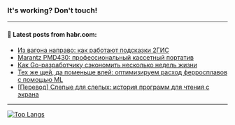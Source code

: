 ### It's working? Don't touch!

---
<!--
#### 🛠️ Technical stack:

![C++](https://img.shields.io/badge/C++-informational?logo=c%2B%2B&style=flat&logoColor=white&color=9C033A)
![Java](https://img.shields.io/badge/Java-informational?logo=java&style=flat&logoColor=white&color=007396)
![Kotlin](https://img.shields.io/badge/Kotlin-informational?logo=Kotlin&style=flat&logoColor=white&color=0095D5)
![JS](https://img.shields.io/badge/JS-informational?logo=javaScript&style=flat&logoColor=black&color=F7Df1E) <br>
![HTML5](https://img.shields.io/badge/HTML5-informational?logo=html5&style=flat&logoColor=white&color=E34F26)
![CSS3](https://img.shields.io/badge/CSS3-informational?logo=css3&style=flat&logoColor=white&color=157286)
![Sass](https://img.shields.io/badge/Saas-informational?logo=sass&style=flat&logoColor=white&color=hotpink)
![PHP](https://img.shields.io/badge/PHP-informational?logo=php&style=flat&logoColor=white&color=777BB4) <br>
![WebPAck](https://img.shields.io/badge/WebPack-informational?logo=webPack&style=flat&logoColor=white&color=FF6F00)
![Bootstrap](https://img.shields.io/badge/Bootstrap-informational?logo=Bootstrap&style=flat&logoColor=white&color=7952B3)
![MySQL](https://img.shields.io/badge/MySQL-informational?logo=MySQL&style=flat&logoColor=white&color=00f) <br>
![NodeJS](https://img.shields.io/badge/NodeJS-informational?logo=node.js&style=flat&logoColor=white&color=43853D)
![Spring](https://img.shields.io/badge/Spring-informational?logo=Spring&style=flat&logoColor=white&color=0A9EDC)
![Angular](https://img.shields.io/badge/Vue-informational?logo=vue.js&style=flat&logoColor=white&color=red)
![Git](https://img.shields.io/badge/Git-informational?logo=git&style=flat&logoColor=white&color=darkorange)

___
-->

#### 💬 Latest posts from habr.com:

<!-- BLOG-POST-LIST:START -->
- [Из вагона направо: как работают подсказки 2ГИС](https://habr.com/ru/post/678030/?utm_source=habrahabr&utm_medium=rss&utm_campaign=678030)
- [Marantz PMD430: профессиональный кассетный портатив](https://habr.com/ru/post/678242/?utm_source=habrahabr&utm_medium=rss&utm_campaign=678242)
- [Как Go-разработчику сэкономить несколько недель жизни](https://habr.com/ru/post/676486/?utm_source=habrahabr&utm_medium=rss&utm_campaign=676486)
- [Тех же щей, да поменьше влей: оптимизируем расход ферросплавов с помощью ML](https://habr.com/ru/post/676294/?utm_source=habrahabr&utm_medium=rss&utm_campaign=676294)
- [[Перевод] Слепые для слепых: история программ для чтения с экрана](https://habr.com/ru/post/678162/?utm_source=habrahabr&utm_medium=rss&utm_campaign=678162)
<!-- BLOG-POST-LIST:END -->

---

[![Top Langs](https://github-readme-stats.vercel.app/api/top-langs/?username=zloylis&layout=compact&hide_border=true&theme=dracula)](https://github.com/zloylis)

